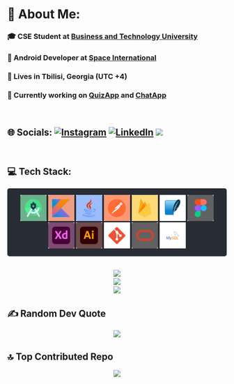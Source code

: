 # 💫 About Me:
### 🎓 CSE Student at [Business and Technology University](https://btu.edu.ge/en)
### 🏢 Android Developer at [Space International](https://space.ge/en)
### 📍 Lives in Tbilisi, Georgia (UTC +4)
### 🔭 Currently working on [QuizApp](https://github.com/bchmsl/QuizApp) and [ChatApp](https://github.com/bchmsl/ChatApp)

<br>

## 🌐 Socials: [![Instagram](https://img.shields.io/badge/Instagram-%23E4605F.svg?logo=Instagram&logoColor=white)](https://instagram.com/bchmsl) [![LinkedIn](https://img.shields.io/badge/LinkedIn-%230077B5.svg?logo=linkedin&logoColor=white)](https://linkedin.com/in/bchmsl) ![](https://komarev.com/ghpvc/?username=bchmsl&label=Profile%20views&color=0e75b6&style=flat)

<br>

## 💻 Tech Stack:
<p align="center" style="
margin: auto;
border-radius: 5px; 
width: fit-content;
background-color: #282c34; 
padding: 15px
">
        <a href="https://developer.android.com" target="_blank" rel="noreferrer"> <img
                        src="icons/Android.svg"
                        alt="android" width="60" height="60" /> </a>
        <a href="https://kotlinlang.org" target="_blank" rel="noreferrer"> <img
                        src="icons/Kotlin.svg" alt="kotlin" width="60"
                        height="60" /> </a>
        <a href="https://www.java.com" target="_blank" rel="noreferrer"> <img
                        src="icons/Java.svg"
                        alt="java" width="60" height="60" /> </a>
        <a href="https://postman.com" target="_blank" rel="noreferrer"><img
                        src="icons/Postman.svg" alt="postman" width="60"
                        height="60" /> </a>
        <a href="https://firebase.google.com/" target="_blank" rel="noreferrer"> <img
                        src="icons/Firebase.svg" alt="firebase" width="60"
                        height="60" /></a>
        <a href="https://www.sqlite.org/" target="_blank" rel="noreferrer" align="center_vertical"> <img
                        src="icons/SQLite.svg" alt="sqlite" width="60"
                        height="60" /> </a>
        <a href="https://www.figma.com/" target="_blank" rel="noreferrer"> <img
                        src="icons/Figma.svg" alt="figma" width="60"
                        height="60" /> </a>
        <a href="https://www.adobe.com/products/xd.html" target="_blank" rel="noreferrer"> <img
                        src="icons/Xd.svg" alt="xd" width="60" height="60" /> </a>
        <a href="https://www.adobe.com/in/products/illustrator.html" target="_blank" rel="noreferrer"> <img
                        src="icons/Ai.svg"
                        alt="illustrator" width="60" height="60" /> </a>
        <a href="https://git-scm.com/" target="_blank" rel="noreferrer"> <img
                        src="icons/Git.svg" alt="git" width="60"
                        height="60" /> </a>
        <a href="https://www.oracle.com/" target="_blank" rel="noreferrer"> <img
                        src="icons/Oracle.svg"
                        alt="oracle" width="60" height="60" /> </a>
        <a href="https://www.mysql.com/" target="_blank" rel="noreferrer"> <img
                        src="icons/MySQL.svg"
                        alt="mysql" width="60" height="60" /> </a>
</p> <br>
<p align="center">
        <img
                src="https://github-readme-stats.vercel.app/api/top-langs/?username=bchmsl&theme=onedark&hide_border=true&include_all_commits=true&count_private=true&layout=compact" />
        <br>
        <img
                src="https://github-readme-stats.vercel.app/api?username=bchmsl&theme=onedark&hide_border=true&include_all_commits=true&count_private=true" /><br>
        <img src="https://github-readme-streak-stats.herokuapp.com/?user=bchmsl&theme=onedark&hide_border=true" /> <br>

</p>

## ✍️ Random Dev Quote

<p align="center">
        <img src="https://quotes-github-readme.vercel.app/api?type=horizontal&theme=dark">
</p>

## 🔝 Top Contributed Repo

<p align="center">
        <img
                src="https://github-contributor-stats.vercel.app/api?username=bchmsl&limit=5&theme=onedark&combine_all_yearly_contributions=true">
</p>

